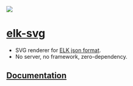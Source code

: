[<img src="https://img.shields.io/npm/v/elk-svg">](https://www.npmjs.com/package/elk-svg)

# [elk-svg](https://github.com/wirekang/elk-svg)

* SVG renderer for [ELK json format](https://eclipse.dev/elk/documentation/tooldevelopers/graphdatastructure/jsonformat.html).
* No server, no framework, zero-dependency.

## [Documentation](https://wirekang.github.io/elk-svg)

